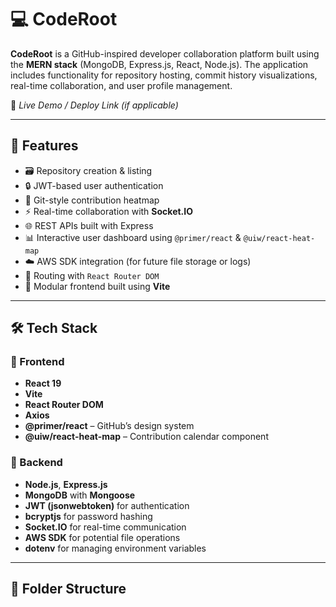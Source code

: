 # 💻 CodeRoot

**CodeRoot** is a GitHub-inspired developer collaboration platform built using the **MERN stack** (MongoDB, Express.js, React, Node.js). The application includes functionality for repository hosting, commit history visualizations, real-time collaboration, and user profile management.

🔗 _Live Demo / Deploy Link (if applicable)_

---

## 🚀 Features

- 🗃️ Repository creation & listing
- 🔒 JWT-based user authentication
- 📅 Git-style contribution heatmap
- ⚡ Real-time collaboration with **Socket.IO**
- 🌐 REST APIs built with Express
- 📊 Interactive user dashboard using `@primer/react` & `@uiw/react-heat-map`
- ☁️ AWS SDK integration (for future file storage or logs)
- 🧭 Routing with `React Router DOM`
- 🧩 Modular frontend built using **Vite**

---

## 🛠️ Tech Stack

### 🔹 Frontend
- **React 19**
- **Vite**
- **React Router DOM**
- **Axios**
- **@primer/react** – GitHub’s design system
- **@uiw/react-heat-map** – Contribution calendar component

### 🔸 Backend
- **Node.js**, **Express.js**
- **MongoDB** with **Mongoose**
- **JWT (jsonwebtoken)** for authentication
- **bcryptjs** for password hashing
- **Socket.IO** for real-time communication
- **AWS SDK** for potential file operations
- **dotenv** for managing environment variables

---

## 📁 Folder Structure

